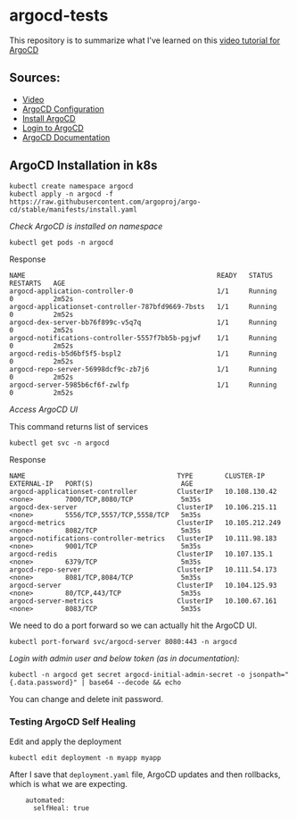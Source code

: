 # argocd-tests

This repository is to summarize what I've learned on this [video tutorial for ArgoCD](https://www.youtube.com/watch?v=MeU5_k9ssrs&list=WL&index=2)

## Sources:

* [Video](https://www.youtube.com/watch?v=MeU5_k9ssrs&list=WL&index=2)
* [ArgoCD Configuration](https://gitlab.com/nanuchi/argocd-app-config)
* [Install ArgoCD](https://argo-cd.readthedocs.io/en/stable/getting_started/#1-install-argo-cd)
* [Login to ArgoCD](https://argo-cd.readthedocs.io/en/stable/getting_started/#4-login-using-the-cli)
* [ArgoCD Documentation](https://argo-cd.readthedocs.io/en/stable/operator-manual/declarative-setup/)


## ArgoCD Installation in k8s
```
kubectl create namespace argocd
kubectl apply -n argocd -f https://raw.githubusercontent.com/argoproj/argo-cd/stable/manifests/install.yaml
```


*Check ArgoCD is installed on namespace*

```
kubectl get pods -n argocd
```

Response

```
NAME                                                READY   STATUS    RESTARTS   AGE
argocd-application-controller-0                     1/1     Running   0          2m52s
argocd-applicationset-controller-787bfd9669-7bsts   1/1     Running   0          2m52s
argocd-dex-server-bb76f899c-v5q7q                   1/1     Running   0          2m52s
argocd-notifications-controller-5557f7bb5b-pgjwf    1/1     Running   0          2m52s
argocd-redis-b5d6bf5f5-bspl2                        1/1     Running   0          2m52s
argocd-repo-server-56998dcf9c-zb7j6                 1/1     Running   0          2m52s
argocd-server-5985b6cf6f-zwlfp                      1/1     Running   0          2m52s
```


*Access ArgoCD UI*

This command returns list of services

```
kubectl get svc -n argocd
```
Response

```
NAME                                      TYPE        CLUSTER-IP       EXTERNAL-IP   PORT(S)                      AGE
argocd-applicationset-controller          ClusterIP   10.108.130.42    <none>        7000/TCP,8080/TCP            5m35s
argocd-dex-server                         ClusterIP   10.106.215.11    <none>        5556/TCP,5557/TCP,5558/TCP   5m35s
argocd-metrics                            ClusterIP   10.105.212.249   <none>        8082/TCP                     5m35s
argocd-notifications-controller-metrics   ClusterIP   10.111.98.183    <none>        9001/TCP                     5m35s
argocd-redis                              ClusterIP   10.107.135.1     <none>        6379/TCP                     5m35s
argocd-repo-server                        ClusterIP   10.111.54.173    <none>        8081/TCP,8084/TCP            5m35s
argocd-server                             ClusterIP   10.104.125.93    <none>        80/TCP,443/TCP               5m35s
argocd-server-metrics                     ClusterIP   10.100.67.161    <none>        8083/TCP                     5m35s
```

We need to do a port forward so we can actually hit the ArgoCD UI.

```
kubectl port-forward svc/argocd-server 8080:443 -n argocd
```

*Login with admin user and below token (as in documentation):*
```
kubectl -n argocd get secret argocd-initial-admin-secret -o jsonpath="{.data.password}" | base64 --decode && echo
```

You can change and delete init password.

### Testing ArgoCD Self Healing

Edit and apply the deployment

```
kubectl edit deployment -n myapp myapp
```

After I save that `deployment.yaml` file, ArgoCD updates and then rollbacks, which is what we are expecting.

```
    automated:
      selfHeal: true
```
